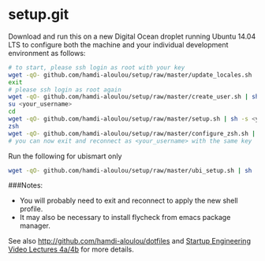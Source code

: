 setup.git
=========
Download and run this on a new Digital Ocean droplet running Ubuntu 14.04 LTS to
configure both the machine and your individual development environment as
follows:

```sh
# to start, please ssh login as root with your key
wget -qO- github.com/hamdi-aloulou/setup/raw/master/update_locales.sh | sh
exit
# please ssh login as root again
wget -qO- github.com/hamdi-aloulou/setup/raw/master/create_user.sh | sh -s <your_username>
su <your_username>
cd
wget -qO- github.com/hamdi-aloulou/setup/raw/master/setup.sh | sh -s <your_username>
zsh
wget -qO- github.com/hamdi-aloulou/setup/raw/master/configure_zsh.sh | zsh
# you can now exit and reconnect as <your_username> with the same key
```
Run the following for ubismart only
```sh
wget -qO- github.com/hamdi-aloulou/setup/raw/master/ubi_setup.sh | sh
```

###Notes: 
* You will probably need to exit and reconnect to apply the new shell profile.
* It may also be necessary to install flycheck from emacs package manager.

See also http://github.com/hamdi-aloulou/dotfiles and
[Startup Engineering Video Lectures 4a/4b](https://class.coursera.org/startup-001/lecture/index)
for more details.





